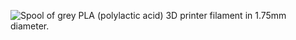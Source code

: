 ﻿![Spool of grey PLA (polylactic acid) 3D printer filament in 1.75mm diameter.](https://m.media-amazon.com/images/I/61S-m4eilYL._AC_SL1000_.jpg)
